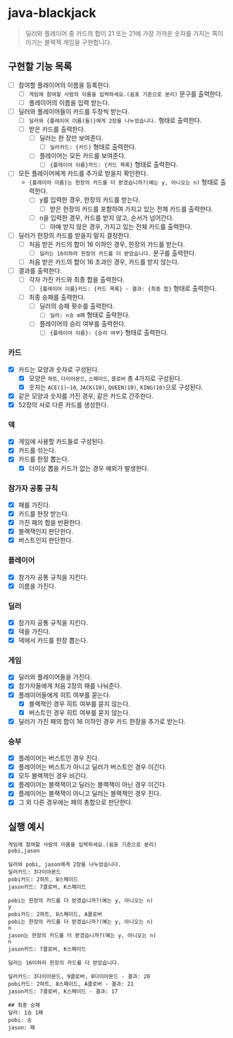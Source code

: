 # java-blackjack

> 딜러와 플레이어 중 카드의 합이 21 또는 21에 가장 가까운 숫자를 가지는 쪽이 이기는 블랙젝 게임을 구현합니다.

## 구현할 기능 목록

- [ ] 참여할 플레이어의 이름을 등록한다.
    - [ ] `게임에 참여할 사람의 이름을 입력하세요.(쉼표 기준으로 분리)` 문구를 출력한다.
    - [ ] 플레이어의 이름을 입력 받는다.
- [ ] 딜러와 플레이어들이 카드를 두장씩 받는다.
    - [ ] `딜러와 {플레이어 이름(들)}에게 2장을 나누었습니다.` 형태로 출력한다.
    - [ ] 받은 카드를 출력한다.
        - [ ] 딜러는 한 장만 보여준다.
            - [ ] `딜러카드: {카드}` 형태로 출력한다.
        - [ ] 플레이어는 모든 카드를 보여준다.
            - [ ] `{플레이어 이름}카드: {카드 목록}` 형태로 출력한다.
- [ ] 모든 플레이어에게 카드를 추가로 받을지 확인한다.
    - `{플레이어 이름}는 한장의 카드를 더 받겠습니까?(예는 y, 아니오는 n)` 형태로 출력한다.
        - [ ] y를 입력한 경우, 한장의 카드를 받는다.
            - [ ] 받은 한장의 카드를 포함하여 가지고 있는 전체 카드를 출력한다.
        - [ ] n을 입력한 경우, 카드를 받지 않고, 순서가 넘어간다.
            - [ ] 아예 받지 않은 경우, 가지고 있는 전체 카드를 출력한다.
- [ ] 딜러가 한장의 카드를 받을지 말지 결정한다.
    - [ ] 처음 받은 카드의 합이 16 이하인 경우, 한장의 카드를 받는다.
        - [ ] `딜러는 16이하라 한장의 카드를 더 받았습니다.` 문구를 출력한다.
    - [ ] 처음 받은 카드의 합이 16 초과인 경우, 카드를 받지 않는다.
- [ ] 결과를 출력한다.
    - [ ] 각자 가진 카드와 최종 합을 출력한다.
        - [ ] `{플레이어 이름}카드: {카드 목록} - 결과: {최종 합}` 형태로 출력한다.
    - [ ] 최종 승패를 출력한다.
        - [ ] 딜러의 승패 횟수를 출력한다.
            - [ ] `딜러: n승 m패` 형태로 출력한다.
        - [ ] 플레이어의 승리 여부를 출력한다.
            - [ ] `{플레이어 이름}: {승리 여부}` 형태로 출력한다.

### 카드

- [x] 카드는 모양과 숫자로 구성된다.
    - [x] 모양은 `하트`, `다이아몬드`, `스페이드`, `클로버` 총 4가지로 구성된다.
    - [x] 숫자는 `ACE(1)~10`, `JACK(10)`, `QUEEN(10)`, `KING(10)`으로 구성된다.
- [x] 같은 모양과 숫자를 가진 경우, 같은 카드로 간주한다.
- [x] 52장의 서로 다른 카드를 생성한다.

### 덱

- [x] 게임에 사용할 카드들로 구성된다.
- [x] 카드를 섞는다.
- [x] 카드를 한장 뽑는다.
    - [x] 더이상 뽑을 카드가 없는 경우 예외가 발생한다.

### 참가자 공통 규칙

- [x] 패를 가진다.
- [x] 카드를 한장 받는다.
- [x] 가진 패의 합을 반환한다.
- [x] 블랙잭인지 판단한다.
- [x] 버스트인지 판단한다.

### 플레이어

- [x] 참가자 공통 규칙을 지킨다.
- [x] 이름을 가진다.

### 딜러

- [x] 참가자 공통 규칙을 지킨다.
- [x] 덱을 가진다.
- [x] 덱에서 카드를 한장 뽑는다.

### 게임

- [x] 딜러와 플레이어들을 가진다.
- [x] 참가자들에게 처음 2장의 패를 나눠준다.
- [x] 플레이어들에게 히트 여부를 묻는다.
  - [x] 블랙잭인 경우 히트 여부를 묻지 않는다.
  - [x] 버스트인 경우 히트 여부를 묻지 않는다.
- [x] 딜러가 가진 패의 합이 16 이하인 경우 카드 한장을 추가로 받는다.

### 승부

- [x] 플레이어는 버스트인 경우 진다.
- [x] 플레이어는 버스트가 아니고 딜러가 버스트인 경우 이긴다.
- [x] 모두 블랙잭인 경우 비긴다.
- [x] 플레이어는 블랙잭이고 딜러는 블랙잭이 아닌 경우 이긴다.
- [x] 플레이어는 블랙잭이 아니고 딜러는 블랙잭인 경우 진다.
- [x] 그 외 다른 경우에는 패의 총합으로 판단한다.

## 실행 예시

```text
게임에 참여할 사람의 이름을 입력하세요.(쉼표 기준으로 분리)
pobi,jason

딜러와 pobi, jason에게 2장을 나누었습니다.
딜러카드: 3다이아몬드
pobi카드: 2하트, 8스페이드
jason카드: 7클로버, K스페이드

pobi는 한장의 카드를 더 받겠습니까?(예는 y, 아니오는 n)
y
pobi카드: 2하트, 8스페이드, A클로버
pobi는 한장의 카드를 더 받겠습니까?(예는 y, 아니오는 n)
n
jason는 한장의 카드를 더 받겠습니까?(예는 y, 아니오는 n)
n
jason카드: 7클로버, K스페이드

딜러는 16이하라 한장의 카드를 더 받았습니다.

딜러카드: 3다이아몬드, 9클로버, 8다이아몬드 - 결과: 20
pobi카드: 2하트, 8스페이드, A클로버 - 결과: 21
jason카드: 7클로버, K스페이드 - 결과: 17

## 최종 승패
딜러: 1승 1패
pobi: 승 
jason: 패
```
